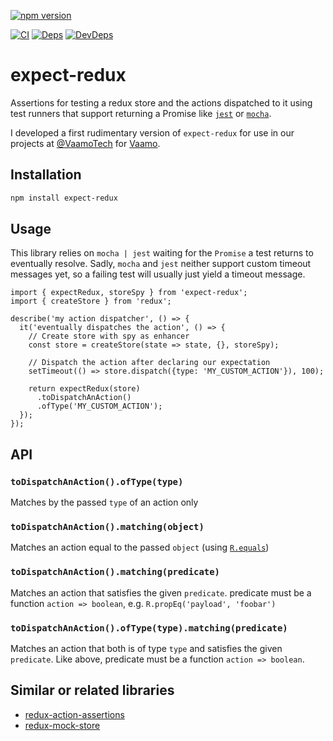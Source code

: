 [![npm version](https://badge.fury.io/js/expect-redux.svg)](https://badge.fury.io/js/expect-redux)

[![CI](https://travis-ci.org/rradczewski/expect-redux.svg)](https://travis-ci.org/rradczewski/expect-redux)
[![Deps](https://david-dm.org/rradczewski/expect-redux.svg)](https://david-dm.org/rradczewski/expect-redux) [![DevDeps](https://david-dm.org/rradczewski/expect-redux/dev-status.svg)](https://david-dm.org/rradczewski/expect-redux)

# expect-redux
Assertions for testing a redux store and the actions dispatched to it using test runners that support returning a Promise like [`jest`](https://github.com/facebook/jest/) or [`mocha`](https://github.com/mochajs/mocha).

I developed a first rudimentary version of `expect-redux` for use in our projects at [@VaamoTech](https://twitter.com/VaamoTech) for [Vaamo](https://vaamo.de).

## Installation

```sh
npm install expect-redux
```

## Usage

This library relies on `mocha | jest` waiting for the `Promise` a test returns to eventually resolve.
Sadly, `mocha` and `jest` neither support custom timeout messages yet, so a failing test will usually just yield a timeout message.

```node
import { expectRedux, storeSpy } from 'expect-redux';
import { createStore } from 'redux';

describe('my action dispatcher', () => {
  it('eventually dispatches the action', () => {
    // Create store with spy as enhancer
    const store = createStore(state => state, {}, storeSpy);

    // Dispatch the action after declaring our expectation
    setTimeout(() => store.dispatch({type: 'MY_CUSTOM_ACTION'}), 100);

    return expectRedux(store)
      .toDispatchAnAction()
      .ofType('MY_CUSTOM_ACTION');
  });
});
```

## API

### `toDispatchAnAction().ofType(type)`

Matches by the passed `type` of an action only

### `toDispatchAnAction().matching(object)`

Matches an action equal to the passed `object` (using [`R.equals`](http://ramdajs.com/docs/#equals))

### `toDispatchAnAction().matching(predicate)`

Matches an action that satisfies the given `predicate`. predicate must be a function `action => boolean`, e.g. `R.propEq('payload', 'foobar')`

### `toDispatchAnAction().ofType(type).matching(predicate)`

Matches an action that both is of type `type` and satisfies the given `predicate`. Like above, predicate must be a function `action => boolean`.


## Similar or related libraries

- [redux-action-assertions](https://github.com/dmitry-zaets/redux-actions-assertions)
- [redux-mock-store](https://github.com/arnaudbenard/redux-mock-store)
